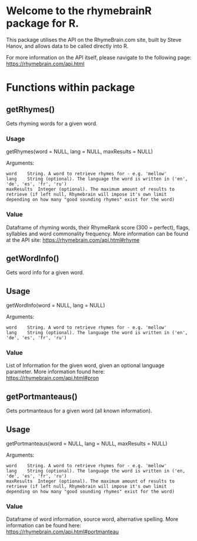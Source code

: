 # Welcome to the rhymebrainR package for R.

This package utilises the API on the RhymeBrain.com site, built by Steve Hanov, and allows data to be called directly into R.

For more information on the API itself, please navigate to the following page:
https://rhymebrain.com/api.html

# Functions within package

## getRhymes()
Gets rhyming words for a given word.

### Usage
getRhymes(word = NULL, lang = NULL, maxResults = NULL)

Arguments:
```
word	String. A word to retrieve rhymes for - e.g. 'mellow'
lang	String (optional). The language the word is written in ('en', 'de', 'es', 'fr', 'ru')
maxResults	Integer (optional). The maximum amount of results to retrieve (if left null, Rhymebrain will impose it's own limit depending on how many "good sounding rhymes" exist for the word)
```

### Value
Dataframe of rhyming words, their RhymeRank score (300 = perfect), flags, syllables and word commonality frequency. More information can be found at the API site: <https://rhymebrain.com/api.html#rhyme>

## getWordInfo()
Gets word info for a given word.

## Usage
getWordInfo(word = NULL, lang = NULL)

Arguments:
```
word	String. A word to retrieve rhymes for - e.g. 'mellow'
lang	String (optional). The language the word is written in ('en', 'de', 'es', 'fr', 'ru')
```

### Value
List of Information for the given word, given an optional language parameter. More information found here: <https://rhymebrain.com/api.html#pron>

## getPortmanteaus()
Gets portmanteaus for a given word (all known information).

## Usage
getPortmanteaus(word = NULL, lang = NULL, maxResults = NULL)

Arguments:
```
word	String. A word to retrieve rhymes for - e.g. 'mellow'
lang	String (optional). The language the word is written in ('en, 'de', 'es', 'fr', 'ru')
maxResults	Integer (optional). The maximum amount of results to retrieve (if left null, Rhymebrain will impose it's own limit depending on how many "good sounding rhymes" exist for the word)
```

### Value
Dataframe of word information, source word, alternative spelling. More information can be found here: <https://rhymebrain.com/api.html#portmanteau>
